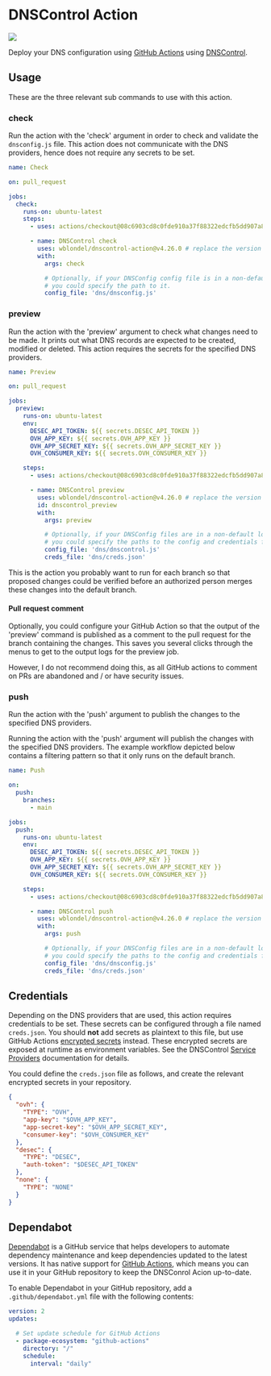 # DNSControl Action

![](https://github.com/wblondel/dnscontrol-action/workflows/build/badge.svg)

Deploy your DNS configuration using [GitHub Actions](https://github.com/actions)
using [DNSControl](https://github.com/StackExchange/dnscontrol/).

## Usage

These are the three relevant sub commands to use with this action.

### check

Run the action with the 'check' argument in order to check and validate the `dnsconfig.js`
file. This action does not communicate with the DNS providers, hence does not require
any secrets to be set.

```yaml
name: Check

on: pull_request

jobs:
  check:
    runs-on: ubuntu-latest
    steps:
      - uses: actions/checkout@08c6903cd8c0fde910a37f88322edcfb5dd907a8 # v5.0.0

      - name: DNSControl check
        uses: wblondel/dnscontrol-action@v4.26.0 # replace the version tag with the commit-hash for better security
        with:
          args: check

          # Optionally, if your DNSConfig config file is in a non-default location,
          # you could specify the path to it.
          config_file: 'dns/dnsconfig.js'
```

### preview

Run the action with the 'preview' argument to check what changes need to be made.
It prints out what DNS records are expected to be created, modified or deleted.
This action requires the secrets for the specified DNS providers.

```yaml
name: Preview

on: pull_request

jobs:
  preview:
    runs-on: ubuntu-latest
    env:
      DESEC_API_TOKEN: ${{ secrets.DESEC_API_TOKEN }}
      OVH_APP_KEY: ${{ secrets.OVH_APP_KEY }}
      OVH_APP_SECRET_KEY: ${{ secrets.OVH_APP_SECRET_KEY }}
      OVH_CONSUMER_KEY: ${{ secrets.OVH_CONSUMER_KEY }}

    steps:
      - uses: actions/checkout@08c6903cd8c0fde910a37f88322edcfb5dd907a8 # v5.0.0

      - name: DNSControl preview
        uses: wblondel/dnscontrol-action@v4.26.0 # replace the version tag with the commit-hash for better security
        id: dnscontrol_preview
        with:
          args: preview

          # Optionally, if your DNSConfig files are in a non-default location,
          # you could specify the paths to the config and credentials file.
          config_file: 'dns/dnscontrol.js'
          creds_file: 'dns/creds.json'
```

This is the action you probably want to run for each branch so that proposed changes
could be verified before an authorized person merges these changes into the default
branch.

#### Pull request comment

Optionally, you could configure your GitHub Action so that the output of the 'preview'
command is published as a comment to the pull request for the branch containing the
changes. This saves you several clicks through the menus to get to the output logs
for the preview job.

However, I do not recommend doing this, as all GitHub actions to comment on PRs are abandoned and / or have security issues.

### push

Run the action with the 'push' argument to publish the changes to the specified
DNS providers.

Running the action with the 'push' argument will publish the changes with the
specified DNS providers. The example workflow depicted below contains a filtering
pattern so that it only runs on the default branch.

```yaml
name: Push

on:
  push:
    branches:
      - main

jobs:
  push:
    runs-on: ubuntu-latest
    env:
      DESEC_API_TOKEN: ${{ secrets.DESEC_API_TOKEN }}
      OVH_APP_KEY: ${{ secrets.OVH_APP_KEY }}
      OVH_APP_SECRET_KEY: ${{ secrets.OVH_APP_SECRET_KEY }}
      OVH_CONSUMER_KEY: ${{ secrets.OVH_CONSUMER_KEY }}

    steps:
      - uses: actions/checkout@08c6903cd8c0fde910a37f88322edcfb5dd907a8 # v5.0.0

      - name: DNSControl push
        uses: wblondel/dnscontrol-action@v4.26.0 # replace the version tag with the commit-hash for better security
        with:
          args: push

          # Optionally, if your DNSConfig files are in a non-default location,
          # you could specify the paths to the config and credentials file.
          config_file: 'dns/dnsconfig.js'
          creds_file: 'dns/creds.json'
```

## Credentials

Depending on the DNS providers that are used, this action requires credentials to
be set. These secrets can be configured through a file named `creds.json`. You
should **not** add secrets as plaintext to this file, but use GitHub
Actions [encrypted secrets](https://help.github.com/en/actions/configuring-and-managing-workflows/creating-and-storing-encrypted-secrets)
instead. These encrypted secrets are exposed at runtime as environment variables.
See the DNSControl [Service Providers](https://stackexchange.github.io/dnscontrol/provider-list)
documentation for details.

You could define the `creds.json` file as follows, and create the relevant encrypted secrets in your repository.

```json
{
  "ovh": {
    "TYPE": "OVH",
    "app-key": "$OVH_APP_KEY",
    "app-secret-key": "$OVH_APP_SECRET_KEY",
    "consumer-key": "$OVH_CONSUMER_KEY"
  },
  "desec": {
    "TYPE": "DESEC",
    "auth-token": "$DESEC_API_TOKEN"
  },
  "none": {
    "TYPE": "NONE"
  }
}
```

## Dependabot

[Dependabot](https://docs.github.com/en/github/administering-a-repository/keeping-your-actions-up-to-date-with-github-dependabot)
is a GitHub service that helps developers to automate dependency maintenance and
keep dependencies updated to the latest versions. It has native support for
[GitHub Actions](https://docs.github.com/en/github/administering-a-repository/configuration-options-for-dependency-updates#package-ecosystem),
which means you can use it in your GitHub repository to keep the DNSConrol Acion
up-to-date.

To enable Dependabot in your GitHub repository, add a `.github/dependabot.yml`
file with the following contents:

```yaml
version: 2
updates:

  # Set update schedule for GitHub Actions
  - package-ecosystem: "github-actions"
    directory: "/"
    schedule:
      interval: "daily"
```
